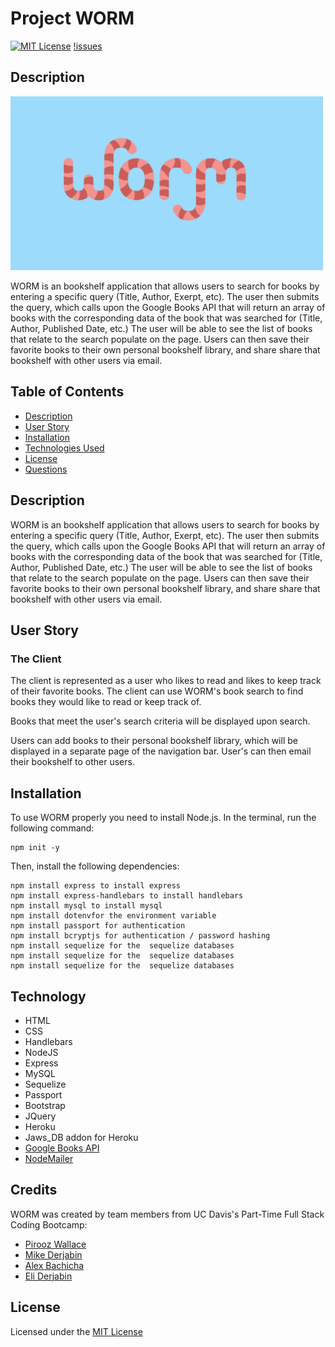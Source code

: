 # Project WORM

[![MIT License](https://img.shields.io/badge/license-MIT-blue.svg)](#license) 
[!issues](https://img.shields.io/github/issues/alexbachicha/WORM)

## Description

<img src="public/stylesheets/worm2.png" alt="picture of cartoon worm" width="500"/>

WORM is an bookshelf application that allows users to search for books by entering a specific query (Title, Author, Exerpt, etc). The user then submits the query, which calls upon the Google Books API that will return an array of books with the corresponding data of the book that was searched for (Title, Author, Published Date, etc.) The user will be able to see the list of books that relate to the search populate on the page. Users can then save their favorite books to their own personal bookshelf library, and share share that bookshelf with other users via email.

## Table of Contents
* [Description](#description)
* [User Story](#userstory)
* [Installation](#installation)
* [Technologies Used](#tech)
* [License](#license)
* [Questions](#questions)

## Description

WORM is an bookshelf application that allows users to search for books by entering a specific query (Title, Author, Exerpt, etc). The user then submits the query, which calls upon the Google Books API that will return an array of books with the corresponding data of the book that was searched for (Title, Author, Published Date, etc.) The user will be able to see the list of books that relate to the search populate on the page. Users can then save their favorite books to their own personal bookshelf library, and share share that bookshelf with other users via email.

## User Story

### The Client

The client is represented as a user who likes to read and likes to keep track of their favorite books. The client can use WORM's book search to find books they would like to read or keep track of.

Books that meet the user's search criteria will be displayed upon search.

Users can add books to their personal bookshelf library, which will be displayed in a separate page of the navigation bar. User's can then email their bookshelf to other users.

## Installation

To use WORM properly you need to install Node.js. In the terminal, run the following command: 

``` 
npm init -y 
```

Then, install the following dependencies:
```
npm install express to install express
npm install express-handlebars to install handlebars
npm install mysql to install mysql
npm install dotenvfor the environment variable 
npm install passport for authentication
npm install bcryptjs for authentication / password hashing
npm install sequelize for the  sequelize databases
npm install sequelize for the  sequelize databases
npm install sequelize for the  sequelize databases
```

## Technology

* HTML
* CSS
* Handlebars
* NodeJS
* Express 
* MySQL 
* Sequelize
* Passport
* Bootstrap
* JQuery
* Heroku
* Jaws_DB addon for Heroku
* [Google Books API](https://developers.google.com/books)
* [NodeMailer](https://nodemailer.com/usage/)

## Credits

WORM was created by team members from UC Davis's Part-Time Full Stack Coding Bootcamp: 

* [Pirooz Wallace](https://github.com/attack-theoRy)
* [Mike Derjabin](https://github.com/mikederjabin)
* [Alex Bachicha](https://github.com/alexbachicha)
* [Eli Derjabin](https://github.com/derjabineli)

## License 

Licensed under the [MIT License](LICENSE.txt)